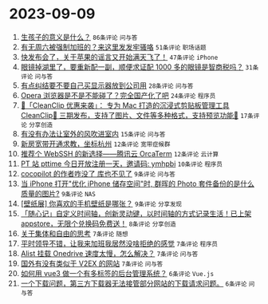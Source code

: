 # 2023-09-09

1. [生孩子的意义是什么？](https://www.v2ex.com/t/972200) `86条评论` `问与答`
1. [有无周六被强制加班的？来这里发发牢骚咯](https://www.v2ex.com/t/972193) `51条评论` `职场话题`
1. [快发布会了，关于苹果的谣言又开始满天飞了！](https://www.v2ex.com/t/972227) `47条评论` `iPhone`
1. [眼镜掉湖里了，要重新配一副，顺便求证配 1000 多的眼镜是智商税吗？](https://www.v2ex.com/t/972194) `31条评论` `问与答`
1. [有点纠结要不要自己买显示器放到公司用](https://www.v2ex.com/t/972195) `28条评论` `问与答`
1. [Opera 浏览器是不是不能碰了？完全国产化了吧](https://www.v2ex.com/t/972197) `24条评论` `程序员`
1. [🎁「CleanClip 优惠来袭」： 专为 Mac 打造的沉浸式剪贴板管理工具 CleanClip🔧 三期发布，支持了图片、文件等多种格式，支持预览功能🎉](https://www.v2ex.com/t/972216) `17条评论` `分享创造`
1. [有没有办法让室外的风吹进室内](https://www.v2ex.com/t/972244) `15条评论` `问与答`
1. [新房宽带开通求教，坐标杭州](https://www.v2ex.com/t/972230) `12条评论` `宽带症候群`
1. [推荐个 WebSSH 的新选择——腾讯云 OrcaTerm](https://www.v2ex.com/t/972192) `12条评论` `云计算`
1. [PT 站 pttime 今日开放注册一天，邀请码: ymhpbi](https://www.v2ex.com/t/972198) `10条评论` `程序员`
1. [cocopilot 的作者咋没了 库也不见了](https://www.v2ex.com/t/972228) `9条评论` `问与答`
1. [当 iPhone 打开"优化 iPhone 储存空间"时, 群晖的 Photo 套件备份的是什么质量的图片?](https://www.v2ex.com/t/972199) `9条评论` `NAS`
1. [[壁纸展] 你喜欢的手机壁纸是哪张？](https://www.v2ex.com/t/972189) `9条评论` `分享发现`
1. [「随心记」自定义时间轴，创新灵动键，以时间轴的方式记录生活！已上架 appstore，无限个兑换码免费送！](https://www.v2ex.com/t/972222) `8条评论` `分享创造`
1. [关于集体和自由的思考](https://www.v2ex.com/t/972243) `7条评论` `随想`
1. [平时领导不错，让我来加班我居然没啥拒绝的感觉](https://www.v2ex.com/t/972226) `7条评论` `程序员`
1. [Alist 挂载 Onedrive 速度太慢，怎么解决？](https://www.v2ex.com/t/972223) `7条评论` `问与答`
1. [国外有没有类似于 V2EX 的网站](https://www.v2ex.com/t/972204) `7条评论` `问与答`
1. [如何用 vue3 做一个有多标签的后台管理系统？](https://www.v2ex.com/t/972235) `6条评论` `Vue.js`
1. [一个下载问题，第三方下载器无法接管部分网站的下载请求问题。](https://www.v2ex.com/t/972209) `6条评论` `问与答`
